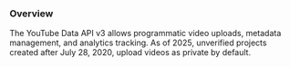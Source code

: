 ### Overview

The YouTube Data API v3 allows programmatic video uploads, metadata management, and analytics tracking. As of 2025, unverified projects created after July 28, 2020, upload videos as private by default.

